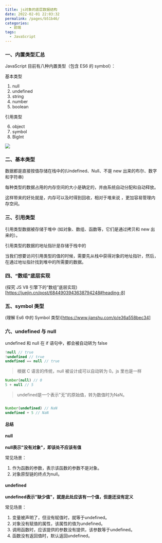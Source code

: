 ```yaml
---
title: js对象的底层数据结构
date: 2022-02-01 22:03:32
permalink: /pages/b51b46/
categories:
  - 前端
tags:
  - JavaScript
---
```


### 一、内置类型汇总

JavaScript 目前有八种内置类型（包含 ES6 的 symbol）：

基本类型

1. null
2. undefined
3. string
4. number
5. boolean

引用类型

6. object
7. symbol
8. BigInt

![](https://qiniu.espe.work/blog/20220201221628.png)

### 二、基本类型

数据都是直接按值存储在栈中的(Undefined、Null、不是 new 出来的布尔、数字和字符串)

每种类型的数据占用的内存空间的大小是确定的，并由系统自动分配和自动释放。

这样带来的好处就是，内存可以及时得到回收，相对于堆来说 ，更加容易管理内存空间。

### 三、引用类型

引用类型数据被存储于堆中 (如对象、数组、函数等，它们是通过拷贝和 new 出来的）。

引用类型的数据的地址指针是存储于栈中的

当我们想要访问引用类型的值的时候，需要先从栈中获得对象的地址指针，然后，在通过地址指针找到堆中的所需要的数据。

### 四、“数组”底层实现

(探究 JS V8 引擎下的“数组”底层实现)[https://juejin.cn/post/6844903943638794248#heading-8]

### 五、symbol 类型

(理解 Es6 中的 Symbol 类型)[https://www.jianshu.com/p/e36a558bec34]

### 六、undefined 与 null

undefined 和 null 在 if 语句中，都会被自动转为 false

```js
!null // true
!undefined // true
undefined == null // true
```

> 根据 C 语言的传统，null 被设计成可以自动转为 0。js 里也是一样

```js
Number(null) // 0
5 + null // 5
```


> undefined是一个表示"无"的原始值，转为数值时为NaN。

```js

Number(undefined) // NaN
undefined + 5 // NaN

```

#### 总结

#### null

**null表示"没有对象"，即该处不应该有值**

常见场景：

1. 作为函数的参数，表示该函数的参数不是对象。
2. 对象原型链的终点为null。

#### undefined

**undefined表示"缺少值"，就是此处应该有一个值，但是还没有定义**

常见场景：

1. 变量被声明了，但没有赋值时，就等于undefined。
2. 对象没有赋值的属性，该属性的值为undefined。
3. 调用函数时，应该提供的参数没有提供，该参数等于undefined。
4. 函数没有返回值时，默认返回undefined。





